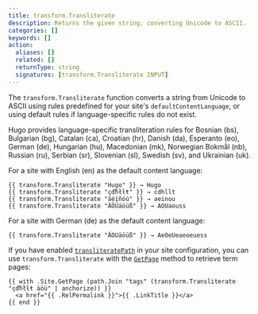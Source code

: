 ```yaml
---
title: transform.Transliterate
description: Returns the given string, converting Unicode to ASCII.
categories: []
keywords: []
action:
  aliases: []
  related: []
  returnType: string
  signatures: [transform.Transliterate INPUT]
---
```


The `transform.Transliterate` function converts a string from Unicode to ASCII using rules predefined for your site's `defaultContentLanguage`, or using default rules if language-specific rules do not exist.

Hugo provides language-specific transliteration rules for Bosnian (bs), Bulgarian (bg), Catalan (ca), Croatian (hr), Danish (da), Esperanto (eo), German (de), Hungarian (hu), Macedonian (mk), Norwegian Bokmål (nb), Russian (ru), Serbian (sr), Slovenian (sl), Swedish (sv), and Ukrainian (uk).

For a site with English (en) as the default content language:

```go-html-template
{{ transform.Transliterate "Hugo" }} → Hugo
{{ transform.Transliterate "çđħłƚŧ" }} → cdhllt
{{ transform.Transliterate "áéíñóú" }} → aeinou
{{ transform.Transliterate "ÄÖÜäöüß" }} → AOUaouss
```

For a site with German (de) as the default content language:

```go-html-template
{{ transform.Transliterate "ÄÖÜäöüß" }} → AeOeUeaeoeuess
```

If you have enabled [`transliteratePath`] in your site configuration, you can use `transform.Transliterate` with the [`GetPage`] method to retrieve term pages:

[`transliteratePath`]: /getting-started/configuration/#transliteratepath
[`GetPage`]: /methods/site/getpage/


```go-html-template
{{ with .Site.GetPage (path.Join "tags" (transform.Transliterate "çđħłƚŧ äöü" | anchorize)) }}
  <a href="{{ .RelPermalink }}">{{ .LinkTitle }}</a>
{{ end }}
```
